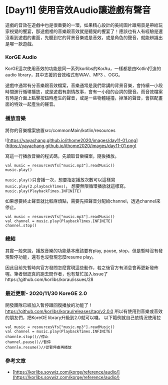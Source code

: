 # [Day11] 使用音效Audio讓遊戲有聲音
遊戲的音效在遊戲中也是很重要的一環，如果精心設計的美術圖片跟場景是帶給玩家視覺的饗宴，那遊戲裡的音樂跟音效就是聽覺的饗宴了！應該也有人有經驗是還沒看到遊戲的畫面，先聽到它的背景音樂或是音效，或是角色的聲音，就能辨識出是哪一款遊戲。

### KorGE Audio
KorGE這次使用音效的功能是同一系列korlibs的KorAu，一樣都是由Kotlin打造的audio library，其中支援的音效格式有WAV、MP3 、OGG。

遊戲中通常有分音樂跟音效檔案，音樂通常是我們常講的背景音樂，會持續一小段時間進行循環播放，或是遊戲有劇情故事，會有一小段的台詞的聲音。而音效檔案有時是介面上點擊按鈕時產生的聲音，或是一些物體碰撞，掉落的聲音，會搭配畫面的特效一起產生的聲音。

### 播放音樂
將你的音樂檔案放置src/commonMain/kotlin/resources

![https://yayachang.github.io/ithome2020/images/day11-01.png](https://yayachang.github.io/ithome2020/images/day11-01.png)

寫這一行播放音樂的程式碼，先讀取音樂檔案，隨後播放。
```
val music = resourcesVfs["music.mp3"].readMusic()
music.play()
```
```music.play()```只會播一次，想要指定播放次數可以這樣寫```music.play(2.playbackTimes)```，
想要無限循環播放就這樣寫。```music.play(PlaybackTimes.INFINITE)```

如果想要終止聲音就比較麻煩點，需要先把聲音分配給channel，透過channel來停止。
```
val music = resourcesVfs["music.mp3"].readMusic()
val channel = music.play(PlaybackTimes.INFINITE)
channel.stop()
```
### 總結
其實一般來說，播放音樂的功能基本應該要有play, pause, stop，但是暫時沒有發現暫停功能，還有也沒發現怎麼resume play。

因此目前先暫時向官方發問怎麼實現這些動作，若之後官方有消息會再更新發佈喔。筆者很認真的跑去問作者，也有幫忙加入issue了https://github.com/korlibs/korau/issues/28

### 最近更新- 2020/11/30 KoreGE 2.0
開發團隊已經加入暫停跟回復播放的功能了！
https://github.com/korlibs/korau/releases/tag/v2.0.0
所以有使用到音樂或音效的朋友們，把KoreGE library升級到2.0就可以囉。
以下範例就自己依情況使用拉
```
val music = resourcesVfs["music.mp3"].readMusic()
val channel = music.play(PlaybackTimes.INFINITE)
channle.stop()//停止
channel.pause()//暫停
channle.resume()//從暫停處再播放
```

### 參考文章
* [https://korlibs.soywiz.com/korge/reference/audio/](https://korlibs.soywiz.com/korge/reference/audio/)
